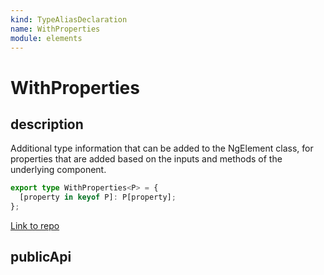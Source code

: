 ```yaml
---
kind: TypeAliasDeclaration
name: WithProperties
module: elements
---
```


# WithProperties

## description

Additional type information that can be added to the NgElement class,
for properties that are added based
on the inputs and methods of the underlying component.

```ts
export type WithProperties<P> = {
  [property in keyof P]: P[property];
};
```

[Link to repo](https://github.com/timdeschryver/angular/blob/master/packages/elements/src/create-custom-element.ts#L82-L84)

## publicApi
